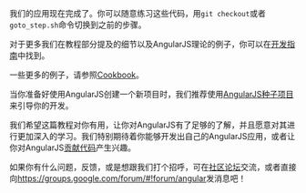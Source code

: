 我们的应用现在完成了。你可以随意练习这些代码，用`git checkout`或者`goto_step.sh`命令切换到之前的步骤。

对于更多我们在教程部分提及的细节以及AngularJS理论的例子，你可以在[开发指南][guide]中找到。

一些更多的例子，请参照[Cookbook][]。

当你准备好使用AngularJS创建一个新项目时，我们推荐使用[AngularJS种子项目](https://github.com/angular/angular-seed)来引导你的开发。

我们希望这篇教程对你有用，让你对AngularJS有了足够的了解，并且愿意对其进行更加深入的学习。我们特别期待着你能够开发出自己的AngularJS应用，或者让你对AngularJS[贡献代码](http://docs.angularjs.org/misc/contribute)产生兴趣。

如果你有什么问题，反馈，或是想跟我们打个招呼，可在[社区论坛][]交流，或者直接向<https://groups.google.com/forum/#!forum/angular>发消息吧！

[guide]: http://angularjs.cn/tag/AngularJS_开发指南
[cookbook]: http://docs.angularjs.org/cookbook/index
[社区论坛]: http://angularjs.cn/tag/AngularJS
